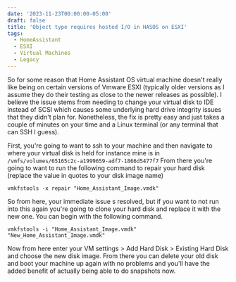 ```yaml
---
date: '2023-11-23T00:00:00-05:00'
draft: false
title: 'Object type requires hosted I/O in HASOS on ESXI'
tags:
  - HomeAssistant
  - ESXI
  - Virtual Machines
  - Legacy
---
```

So for some reason that Home Assistant OS virtual machine doesn't really like being on certain versions of Vmware ESXI (typically older versions as I assume they do their testing as close to the newer releases as possible). I believe the issue stems from needing to change your virtual disk to IDE instead of SCSI which causes some underlying hard drive integrity issues that they didn't plan for. Nonetheless, the fix is pretty easy and just takes a couple of minutes on your time and a Linux terminal (or any terminal that can SSH I guess). 

First, you're going to want to ssh to your machine and then navigate to where your virtual disk is held for instance mine is in `/vmfs/volumes/65165c2c-a1999659-adf7-1866d5477f7` From there you're going to want to run the following command to repair your hard disk (replace the value in quotes to your disk image name)
```
vmkfstools -x repair "Home_Assistant_Image.vmdk"
```
So from here, your immediate issue s resolved, but if you want to not run into this again you're going to clone your hard disk and replace it with the new one. You can begin with the following command.
```
vmkfstools -i "Home_Assistant_Image.vmdk" "New_Home_Assistant_Image.vmdk"
```
Now from here enter your VM settings > Add Hard Disk > Existing Hard Disk and choose the new disk image. From there you can delete your old disk and boot your machine up again with no problems and you'll have the added benefit of actually being able to do snapshots now.   